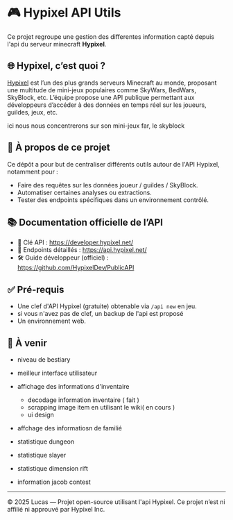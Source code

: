 # 🎮 Hypixel API Utils

Ce projet regroupe une gestion des differentes information capté depuis l'api du serveur minecraft **Hypixel**.

## 🌐 Hypixel, c’est quoi ?

[Hypixel](https://hypixel.net/) est l’un des plus grands serveurs Minecraft au monde, proposant une multitude de mini-jeux populaires comme SkyWars, BedWars, SkyBlock, etc. L’équipe propose une API publique permettant aux développeurs d’accéder à des données en temps réel sur les joueurs, guildes, jeux, etc.

ici nous nous concentrerons sur son mini-jeux far, le skyblock
## 🔧 À propos de ce projet

Ce dépôt a pour but de centraliser différents outils autour de l'API Hypixel, notamment pour :
- Faire des requêtes sur les données joueur / guildes / SkyBlock.
- Automatiser certaines analyses ou extractions.
- Tester des endpoints spécifiques dans un environnement contrôlé.

## 📚 Documentation officielle de l’API

- 🔑 Clé API : https://developer.hypixel.net/
- 📄 Endpoints détaillés : https://api.hypixel.net/
- 🛠 Guide développeur (officiel) : https://github.com/HypixelDev/PublicAPI

## ✅ Pré-requis

- Une clef d'API Hypixel (gratuite) obtenable via `/api new` en jeu.
- si vous n'avez pas de clef, un backup de l'api est proposé
- Un environnement web.

## 🚧 À venir

- niveau de bestiary
- meilleur interface utilisateur
- affichage des informations d'inventaire 
    - decodage information inventaire ( fait )
    - scrapping image item en utilisant le wiki( en cours )
    - ui design
    
- affchage des informatiosn de familié
- statistique dungeon
- statistique slayer 
- statistique dimension rift
- information jacob contest
---
© 2025 Lucas — Projet open-source utilisant l'api Hypixel.
Ce projet n’est ni affilié ni approuvé par Hypixel Inc.
